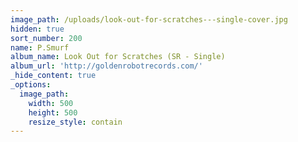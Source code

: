 ```yaml
---
image_path: /uploads/look-out-for-scratches---single-cover.jpg
hidden: true
sort_number: 200
name: P.Smurf
album_name: Look Out for Scratches (SR - Single)
album_url: 'http://goldenrobotrecords.com/'
_hide_content: true
_options:
  image_path:
    width: 500
    height: 500
    resize_style: contain
---
```


